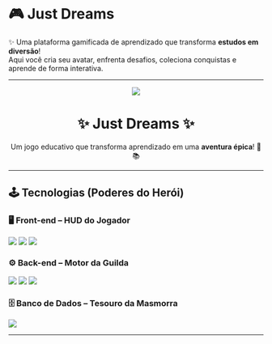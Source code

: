 # 🎮 Just Dreams

✨ Uma plataforma gamificada de aprendizado que transforma **estudos em diversão**!  
Aqui você cria seu avatar, enfrenta desafios, coleciona conquistas e aprende de forma interativa.  

---

<p align="center">
  <img src="https://img.shields.io/badge/🎮-JUST%20DREAMS-8A2BE2?style=for-the-badge&logo=steam&logoColor=white" />
</p>

<h1 align="center">✨ Just Dreams ✨</h1>

<p align="center">Um jogo educativo que transforma aprendizado em uma <b>aventura épica</b>! 🚀📚</p>

---

## 🕹️ Tecnologias (Poderes do Herói)

### 🖥️ Front-end – HUD do Jogador
<p align="left">
  <img src="https://img.shields.io/badge/🕹️-HTML5-E34F26?style=for-the-badge&logo=html5&logoColor=white" />
  <img src="https://img.shields.io/badge/🎨-CSS3-1572B6?style=for-the-badge&logo=css3&logoColor=white" />
  <img src="https://img.shields.io/badge/⚡-React-61DAFB?style=for-the-badge&logo=react&logoColor=black" />
</p>

### ⚙️ Back-end – Motor da Guilda
<p align="left">
  <img src="https://img.shields.io/badge/🧩-JavaScript-F7DF1E?style=for-the-badge&logo=javascript&logoColor=black" />
  <img src="https://img.shields.io/badge/🌍-Node.js-339933?style=for-the-badge&logo=node.js&logoColor=white" />
  <img src="https://img.shields.io/badge/🚀-Express-000000?style=for-the-badge&logo=express&logoColor=white" />
</p>

### 🗄️ Banco de Dados – Tesouro da Masmorra
<p align="left">
  <img src="https://img.shields.io/badge/🗝️-MySQL-4479A1?style=for-the-badge&logo=mysql&logoColor=white" />
</p>

---





